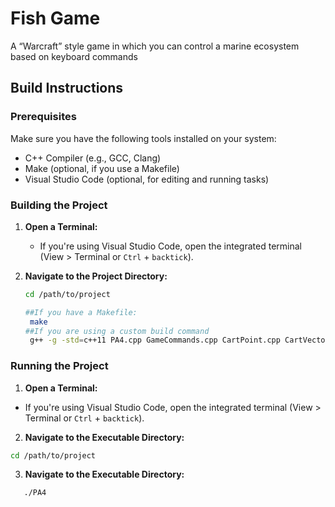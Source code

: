 # Fish Game

A “Warcraft” style game in which you can control a marine ecosystem based on keyboard commands

## Build Instructions

### Prerequisites

Make sure you have the following tools installed on your system:

- C++ Compiler (e.g., GCC, Clang)
- Make (optional, if you use a Makefile)
- Visual Studio Code (optional, for editing and running tasks)

### Building the Project

1. **Open a Terminal:**
   - If you're using Visual Studio Code, open the integrated terminal (View > Terminal or `Ctrl` + `backtick`).

2. **Navigate to the Project Directory:**
   ```bash
   cd /path/to/project

   ##If you have a Makefile:
    make
   ##If you are using a custom build command
    g++ -g -std=c++11 PA4.cpp GameCommands.cpp CartPoint.cpp CartVector.cpp Cave.cpp CoralReef.cpp Fish.cpp GameObject.cpp Model.cpp Shark.cpp Sharknado.cpp Tuna.cpp View.cpp -o PA4
    ```

### Running the Project
1. **Open a Terminal:**
- If you're using Visual Studio Code, open the integrated terminal (View > Terminal or `Ctrl` + `backtick`).

2. **Navigate to the Executable Directory:**
```bash
cd /path/to/project
```
   3. **Navigate to the Executable Directory:**
```bash
   ./PA4
```

  